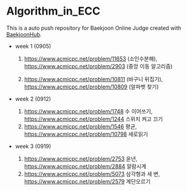 # Algorithm_in_ECC
This is a auto push repository for Baekjoon Online Judge created with [BaekjoonHub](https://github.com/BaekjoonHub/BaekjoonHub).

* week 1 (0905)
  
  1) https://www.acmicpc.net/problem/11653 (소인수분해), 
  https://www.acmicpc.net/problem/2903 (중앙 이동 알고리즘)

  2) https://www.acmicpc.net/problem/10811 (바구니 뒤집기), 
  https://www.acmicpc.net/problem/10809 (알파벳 찾기)

* week 2 (0912)

  1) https://www.acmicpc.net/problem/1748 수 이어쓰기,
      https://www.acmicpc.net/problem/1244 스위치 켜고 끄기
  3) https://www.acmicpc.net/problem/1546  평균,
     https://www.acmicpc.net/problem/10798 세로읽기 

* week 3 (0919)
  1) https://www.acmicpc.net/problem/2753 윤년, https://www.acmicpc.net/problem/2884 알람시계
  2) https://www.acmicpc.net/problem/5073 삼각형과 세 변, https://www.acmicpc.net/problem/2579 계단오르기

